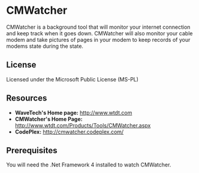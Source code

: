 # CMWatcher

CMWatcher is a background tool that will monitor your internet connection and keep track when it goes down. CMWatcher will also monitor your cable modem and take pictures of pages in your modem to keep records of your modems state during the state.

## License

Licensed under the Microsoft Public License (MS-PL)

## Resources

* **WaveTech's Home page:** <http://www.wtdt.com>
* **CMWatcher's Home Page:** <http://www.wtdt.com/Products/Tools/CMWatcher.aspx>
* **CodePlex:** <http://cmwatcher.codeplex.com/>

## Prerequisites

You will need the .Net Framework 4 installed to watch CMWatcher.
